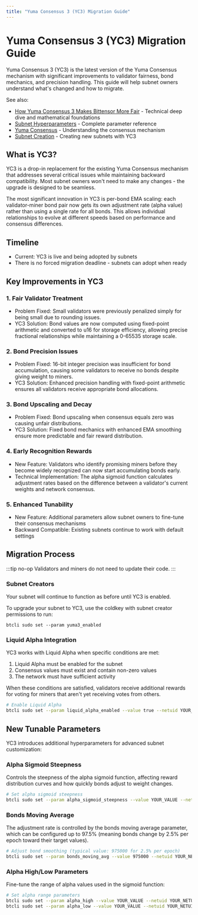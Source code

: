 ```yaml
---
title: "Yuma Consensus 3 (YC3) Migration Guide"
---
```


# Yuma Consensus 3 (YC3) Migration Guide

Yuma Consensus 3 (YC3) is the latest version of the Yuma Consensus mechanism with significant improvements to validator fairness, bond mechanics, and precision handling. This guide will help subnet owners understand what's changed and how to migrate.

See also:
- [How Yuma Consensus 3 Makes Bittensor More Fair](./yc3-blog.md) - Technical deep dive and mathematical foundations
- [Subnet Hyperparameters](./subnet-hyperparameters.md) - Complete parameter reference
- [Yuma Consensus](../yuma-consensus.md) - Understanding the consensus mechanism
- [Subnet Creation](./create-a-subnet.md) - Creating new subnets with YC3

## What is YC3?

YC3 is a drop-in replacement for the existing Yuma Consensus mechanism that addresses several critical issues while maintaining backward compatibility. Most subnet owners won't need to make any changes - the upgrade is designed to be seamless.

The most significant innovation in YC3 is per-bond EMA scaling: each validator-miner bond pair now gets its own adjustment rate (alpha value) rather than using a single rate for all bonds. This allows individual relationships to evolve at different speeds based on performance and consensus differences.

## Timeline

- Current: YC3 is live and being adopted by subnets
- There is no forced migration deadline - subnets can adopt when ready

## Key Improvements in YC3

### 1. Fair Validator Treatment
- Problem Fixed: Small validators were previously penalized simply for being small due to rounding issues.
- YC3 Solution: Bond values are now computed using fixed-point arithmetic and converted to u16 for storage efficiency, allowing precise fractional relationships while maintaining a 0-65535 storage scale.

### 2. Bond Precision Issues
- Problem Fixed: 16-bit integer precision was insufficient for bond accumulation, causing some validators to receive no bonds despite giving weight to miners.
- YC3 Solution: Enhanced precision handling with fixed-point arithmetic ensures all validators receive appropriate bond allocations.

### 3. Bond Upscaling and Decay
- Problem Fixed: Bond upscaling when consensus equals zero was causing unfair distributions.
- YC3 Solution: Fixed bond mechanics with enhanced EMA smoothing ensure more predictable and fair reward distribution.

### 4. Early Recognition Rewards
- New Feature: Validators who identify promising miners before they become widely recognized can now start accumulating bonds early.
- Technical Implementation: The alpha sigmoid function calculates adjustment rates based on the difference between a validator's current weights and network consensus.

### 5. Enhanced Tunability
- New Feature: Additional parameters allow subnet owners to fine-tune their consensus mechanisms
- Backward Compatible: Existing subnets continue to work with default settings

## Migration Process

:::tip no-op
Validators and miners do not need to update their code.
:::

### Subnet Creators
Your subnet will continue to function as before until YC3 is enabled.

To upgrade your subnet to YC3, use the coldkey with subnet creator permissions to run:

```
btcli sudo set --param yuma3_enabled
```

### Liquid Alpha Integration
YC3 works with Liquid Alpha when specific conditions are met:
1. Liquid Alpha must be enabled for the subnet
2. Consensus values must exist and contain non-zero values  
3. The network must have sufficient activity

When these conditions are satisfied, validators receive additional rewards for voting for miners that aren't yet receiving votes from others.

```bash
# Enable Liquid Alpha 
btcli sudo set --param liquid_alpha_enabled --value true --netuid YOUR_NETUID
```

## New Tunable Parameters

YC3 introduces additional hyperparameters for advanced subnet customization:

### Alpha Sigmoid Steepness
Controls the steepness of the alpha sigmoid function, affecting reward distribution curves and how quickly bonds adjust to weight changes.

```bash
# Set alpha sigmoid steepness
btcli sudo set --param alpha_sigmoid_steepness --value YOUR_VALUE --netuid YOUR_NETUID
```

### Bonds Moving Average
The adjustment rate is controlled by the bonds moving average parameter, which can be configured up to 97.5% (meaning bonds change by 2.5% per epoch toward their target values).

```bash
# Adjust bond smoothing (typical value: 975000 for 2.5% per epoch)
btcli sudo set --param bonds_moving_avg --value 975000 --netuid YOUR_NETUID
```

### Alpha High/Low Parameters
Fine-tune the range of alpha values used in the sigmoid function:

```bash
# Set alpha range parameters
btcli sudo set --param alpha_high --value YOUR_VALUE --netuid YOUR_NETUID
btcli sudo set --param alpha_low --value YOUR_VALUE --netuid YOUR_NETUID
```
